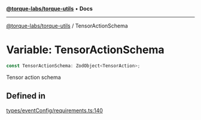 [**@torque-labs/torque-utils**](../README.md) • **Docs**

***

[@torque-labs/torque-utils](../README.md) / TensorActionSchema

# Variable: TensorActionSchema

```ts
const TensorActionSchema: ZodObject<TensorAction>;
```

Tensor action schema

## Defined in

[types/eventConfig/requirements.ts:140](https://github.com/torque-labs/torque-utils/blob/3bd29ca22f900f1cf2686f7f240bf82e15337207/types/eventConfig/requirements.ts#L140)
